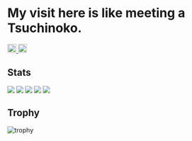 # My visit here is like meeting a Tsuchinoko.

<p align="left">
  <a href="https://github.com/R35691">
    <img height="20" src="https://komarev.com/ghpvc/?username=R35691" />
  </a>
  <a href="https://github.com/R35691">
    <img height="20" src="https://img.shields.io/github/followers/R35691?label=follow&logo=github&style=flat" />
  </a>
</p>

## Stats
![](http://github-profile-summary-cards.vercel.app/api/cards/profile-details?username=R35691&theme=gruvbox)
![](http://github-profile-summary-cards.vercel.app/api/cards/repos-per-language?username=R35691&theme=gruvbox)
![](http://github-profile-summary-cards.vercel.app/api/cards/most-commit-language?username=R35691&theme=gruvbox)
![](http://github-profile-summary-cards.vercel.app/api/cards/stats?username=R35691&theme=gruvbox)
![](http://github-profile-summary-cards.vercel.app/api/cards/productive-time?username=R35691&theme=gruvbox&utcOffset=9)

## Trophy
![trophy](https://github-profile-trophy.vercel.app/?username=R35691&theme=gruvbox)
